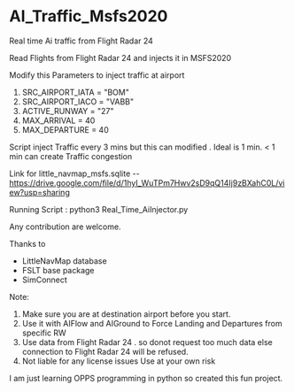 # AI_Traffic_Msfs2020
Real time Ai traffic from Flight Radar 24

Read Flights from Flight Radar 24 and injects it in MSFS2020


Modify this Parameters to inject traffic at airport
1) SRC_AIRPORT_IATA = "BOM"
2) SRC_AIRPORT_IACO = "VABB"
3) ACTIVE_RUNWAY = "27"
4) MAX_ARRIVAL = 40
5) MAX_DEPARTURE = 40


Script inject Traffic every 3 mins but this can modified . Ideal is 1 min. < 1 min can create Traffic congestion


Link for little_navmap_msfs.sqlite -- https://drive.google.com/file/d/1hyI_WuTPm7Hwv2sD9qQ14Ij9zBXahC0L/view?usp=sharing

Running Script :
  python3 Real_Time_AiInjector.py


Any contribution are welcome.

Thanks to
 - LittleNavMap database
 - FSLT base package
 - SimConnect


Note:
  1) Make sure you are at destination airport before you start.
  2) Use it with AIFlow and AIGround to Force Landing and Departures from specific RW
  3) Use data from Flight Radar 24 . so donot request too much data else connection to Flight Radar 24 will be refused.
  4) Not liable for any license issues Use at your own risk

I am just learning OPPS programming in python so created this fun project.
